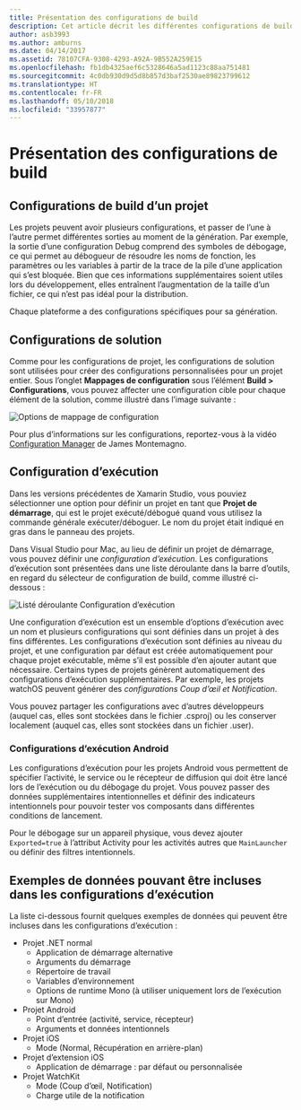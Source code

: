 ```yaml
---
title: Présentation des configurations de build
description: Cet article décrit les différentes configurations de build dans Visual Studio pour Mac
author: asb3993
ms.author: amburns
ms.date: 04/14/2017
ms.assetid: 78107CFA-9308-4293-A92A-9B552A259E15
ms.openlocfilehash: fb1db4325aef6c5328646a5ad1123c88aa751481
ms.sourcegitcommit: 4c0db930d9d5d8b857d3baf2530ae89823799612
ms.translationtype: HT
ms.contentlocale: fr-FR
ms.lasthandoff: 05/10/2018
ms.locfileid: "33957877"
---
```

# <a name="understanding-build-configurations"></a>Présentation des configurations de build

## <a name="project-build-configurations"></a>Configurations de build d’un projet 

Les projets peuvent avoir plusieurs configurations, et passer de l’une à l’autre permet différentes sorties au moment de la génération. Par exemple, la sortie d’une configuration Debug comprend des symboles de débogage, ce qui permet au débogueur de résoudre les noms de fonction, les paramètres ou les variables à partir de la trace de la pile d’une application qui s’est bloquée. Bien que ces informations supplémentaires soient utiles lors du développement, elles entraînent l’augmentation de la taille d’un fichier, ce qui n’est pas idéal pour la distribution.

Chaque plateforme a des configurations spécifiques pour sa génération. 

## <a name="solution-configurations"></a>Configurations de solution

Comme pour les configurations de projet, les configurations de solution sont utilisées pour créer des configurations personnalisées pour un projet entier. Sous l’onglet **Mappages de configuration** sous l’élément **Build > Configurations**, vous pouvez affecter une configuration cible pour chaque élément de la solution, comme illustré dans l’image suivante :


 ![Options de mappage de configuration](media/projects-and-solutions-image3.png)

Pour plus d’informations sur les configurations, reportez-vous à la vidéo [Configuration Manager](https://www.youtube.com/watch?v=tjSdkqYh5Vg) de James Montemagno.

## <a name="run-configuration"></a>Configuration d’exécution

Dans les versions précédentes de Xamarin Studio, vous pouviez sélectionner une option pour définir un projet en tant que **Projet de démarrage**, qui est le projet exécuté/débogué quand vous utilisez la commande générale exécuter/déboguer. Le nom du projet était indiqué en gras dans le panneau des projets.

Dans Visual Studio pour Mac, au lieu de définir un projet de démarrage, vous pouvez définir une _configuration d’exécution_. Les configurations d’exécution sont présentées dans une liste déroulante dans la barre d’outils, en regard du sélecteur de configuration de build, comme illustré ci-dessous :

 ![Listé déroulante Configuration d’exécution](media/projects-and-solutions-image8.png)

Une configuration d’exécution est un ensemble d’options d’exécution avec un nom et plusieurs configurations qui sont définies dans un projet à des fins différentes. Les configurations d’exécution sont définies au niveau du projet, et une configuration par défaut est créée automatiquement pour chaque projet exécutable, même s’il est possible d’en ajouter autant que nécessaire. Certains types de projets génèrent automatiquement des configurations d’exécution supplémentaires. Par exemple, les projets watchOS peuvent générer des _configurations Coup d’œil et Notification_. 
 
Vous pouvez partager les configurations avec d’autres développeurs (auquel cas, elles sont stockées dans le fichier .csproj) ou les conserver localement (auquel cas, elles sont stockées dans un fichier .user).

### <a name="android-run-configurations"></a>Configurations d’exécution Android
 
Les configurations d’exécution pour les projets Android vous permettent de spécifier l’activité, le service ou le récepteur de diffusion qui doit être lancé lors de l’exécution ou du débogage du projet. Vous pouvez passer des données supplémentaires intentionnelles et définir des indicateurs intentionnels pour pouvoir tester vos composants dans différentes conditions de lancement.

Pour le débogage sur un appareil physique, vous devez ajouter `Exported=true` à l’attribut Activity pour les activités autres que `MainLauncher` ou définir des filtres intentionnels.

## <a name="examples-of-data-that-might-be-included-in-run-configurations"></a>Exemples de données pouvant être incluses dans les configurations d’exécution

La liste ci-dessous fournit quelques exemples de données qui peuvent être incluses dans les configurations d’exécution :

* Projet .NET normal
    * Application de démarrage alternative
    * Arguments du démarrage
    * Répertoire de travail
    * Variables d’environnement
    * Options de runtime Mono (à utiliser uniquement lors de l’exécution sur Mono)
* Projet Android
    * Point d’entrée (activité, service, récepteur)
    * Arguments et données intentionnels
* Projet iOS
    * Mode (Normal, Récupération en arrière-plan)
* Projet d’extension iOS
    * Application de démarrage : par défaut ou personnalisée
* Projet WatchKit
    * Mode (Coup d’œil, Notification)
    * Charge utile de la notification
